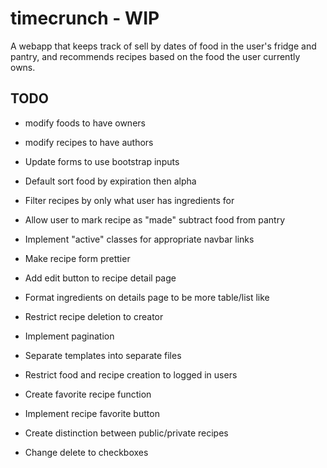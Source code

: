 # timecrunch - WIP

A webapp that keeps track of sell by dates of food in the user's fridge and pantry, and recommends recipes based on the food the user currently owns.

## TODO

* modify foods to have owners

* modify recipes to have authors

* Update forms to use bootstrap inputs

* Default sort food by expiration then alpha

* Filter recipes by only what user has ingredients for

* Allow user to mark recipe as "made" subtract food from pantry

* Implement "active" classes for appropriate navbar links

* Make recipe form prettier

* Add edit button to recipe detail page

* Format ingredients on details page to be more table/list like

* Restrict recipe deletion to creator

* Implement pagination

* Separate templates into separate files

* Restrict food and recipe creation to logged in users

* Create favorite recipe function

* Implement recipe favorite button

* Create distinction between public/private recipes

* Change delete to checkboxes